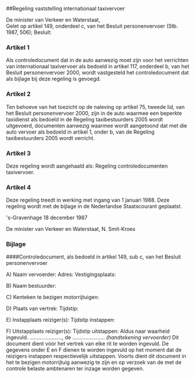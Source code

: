<meta http-equiv='Content-Type' content='text/html; charset=utf-8' />

##Regeling vaststelling internationaal taxivervoer

De minister van Verkeer en Waterstaat,  
Gelet op artikel 149, onderdeel c, van het Besluit personenvervoer (Stb. 1987, 506);
Besluit:    

### Artikel  1  

Als controledocument dat in de auto aanwezig moet zijn voor het verrichten van internationaal taxivervoer als bedoeld in artikel 117, onderdeel b, van het Besluit personenvervoer 2000, wordt vastgesteld het controledocument dat als bijlage bij deze regeling is gevoegd. 

### Artikel  2  

Ten behoeve van het toezicht op de naleving op artikel 75, tweede lid, van het Besluit personenvervoer 2000, zijn in de auto waarmee een beperkte taxidienst als bedoeld in de Regeling taxibestuurders 2005 wordt uitgevoerd, documenten aanwezig waarmee wordt aangetoond dat met die auto vervoer als bedoeld in artikel 1, onder b, van de Regeling taxibestuurders 2005 wordt verricht. 

### Artikel  3  

Deze regeling wordt aangehaald als: Regeling controledocumenten taxivervoer. 

### Artikel  4  

Deze regeling treedt in werking met ingang van 1 januari 1988. 
Deze regeling wordt met de bijlage in de Nederlandse Staatscourant geplaatst.   

's-Gravenhage 
18 december 1987    

De 
minister van Verkeer en Waterstaat, 
N. Smit-Kroes     

### Bijlage  

####Controledocument, als bedoeld in artikel 149, sub c, van het Besluit personenvervoer

A) Naam vervoerder: Adres: Vestigingsplaats: 

B) Naam bestuurder: 

C) Kenteken te bezigen motorrijtuigen: 

D) Plaats van vertrek: Tijdstip: 

E) Instapplaats reiziger(s): Tijdstip instappen: 

F) Uitstapplaats reiziger(s): Tijdstip uitstappen:  Aldus naar waarheid ingevuld. ......................, de ...................... *(handtekening vervoerder)* Dit document dient vóór het vertrek van elke rit te worden ingevuld. De gegevens onder E en F dienen te worden ingevuld op het moment dat de reizigers instappen respectievelijk uitstappen. Voorts dient dit document in het te bezigen motorrijtuig aanwezig te zijn en op verzoek van de met de controle belaste ambtenaren ter inzage worden gegeven. 
